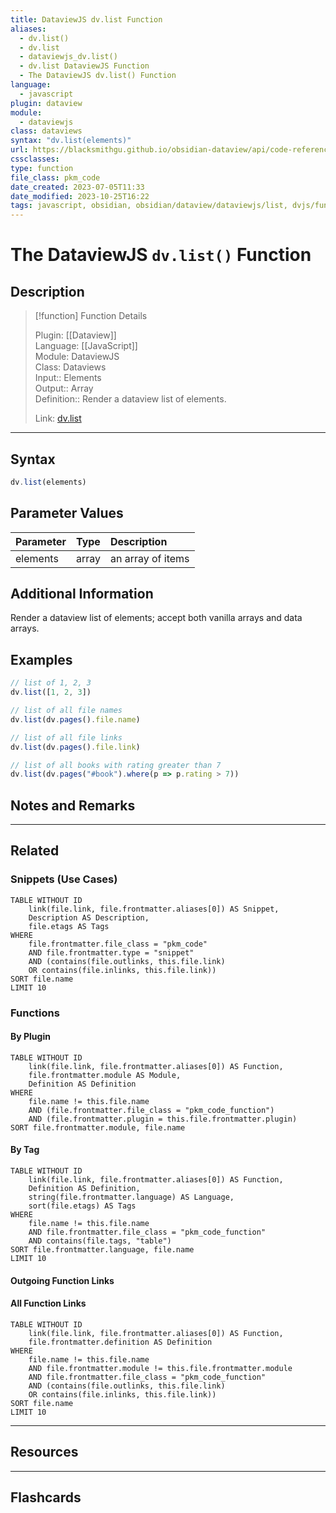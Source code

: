 ```yaml
---
title: DataviewJS dv.list Function
aliases:
  - dv.list()
  - dv.list
  - dataviewjs_dv.list()
  - dv.list DataviewJS Function
  - The DataviewJS dv.list() Function
language:
  - javascript
plugin: dataview
module:
  - dataviewjs
class: dataviews
syntax: "dv.list(elements)"
url: https://blacksmithgu.github.io/obsidian-dataview/api/code-reference/#dvlistelements
cssclasses:
type: function
file_class: pkm_code
date_created: 2023-07-05T11:33
date_modified: 2023-10-25T16:22
tags: javascript, obsidian, obsidian/dataview/dataviewjs/list, dvjs/function/list
---
```

# The DataviewJS `dv.list()` Function

## Description

> [!function] Function Details
> 
> Plugin: [[Dataview]]  
> Language: [[JavaScript]]  
> Module: DataviewJS  
> Class: Dataviews  
> Input:: Elements  
> Output:: Array  
> Definition:: Render a dataview list of elements.
>  
> Link: [dv.list](https://blacksmithgu.github.io/obsidian-dataview/api/code-reference/#dvtableheaders-elements)

---

## Syntax

```javascript
dv.list(elements)
```

## Parameter Values

| Parameter | Type  | Description       |
|:--------- |:-----:|:----------------- |
| elements  | array | an array of items |

## Additional Information

Render a dataview list of elements; accept both vanilla arrays and data arrays.

## Examples

```js
// list of 1, 2, 3
dv.list([1, 2, 3])

// list of all file names
dv.list(dv.pages().file.name)

// list of all file links
dv.list(dv.pages().file.link)

// list of all books with rating greater than 7
dv.list(dv.pages("#book").where(p => p.rating > 7))
```

## Notes and Remarks

---

## Related

### Snippets (Use Cases)

<!-- Query limit 10  -->

```dataview
TABLE WITHOUT ID
	link(file.link, file.frontmatter.aliases[0]) AS Snippet,
	Description AS Description,
	file.etags AS Tags
WHERE 
	file.frontmatter.file_class = "pkm_code"
	AND file.frontmatter.type = "snippet"
	AND (contains(file.outlinks, this.file.link)
	OR contains(file.inlinks, this.file.link))
SORT file.name
LIMIT 10
```

### Functions

#### By Plugin

```dataview
TABLE WITHOUT ID
	link(file.link, file.frontmatter.aliases[0]) AS Function,
	file.frontmatter.module AS Module,
	Definition AS Definition
WHERE 
	file.name != this.file.name
	AND (file.frontmatter.file_class = "pkm_code_function")
	AND (file.frontmatter.plugin = this.file.frontmatter.plugin)
SORT file.frontmatter.module, file.name
```

#### By Tag

<!-- Add tags in contains function as needed  -->  
<!-- Query limit 10  -->

```dataview
TABLE WITHOUT ID
	link(file.link, file.frontmatter.aliases[0]) AS Function,
	Definition AS Definition,
	string(file.frontmatter.language) AS Language,
	sort(file.etags) AS Tags
WHERE 
	file.name != this.file.name
	AND file.frontmatter.file_class = "pkm_code_function"
	AND contains(file.tags, "table")
SORT file.frontmatter.language, file.name
LIMIT 10
```

#### Outgoing Function Links

<!-- Link related functions here -->

#### All Function Links

<!-- Excluding functions of the same module  -->  
<!-- Query limit 10  -->

```dataview
TABLE WITHOUT ID
	link(file.link, file.frontmatter.aliases[0]) AS Function,
	file.frontmatter.definition AS Definition
WHERE 
	file.name != this.file.name
	AND file.frontmatter.module != this.file.frontmatter.module 
	AND file.frontmatter.file_class = "pkm_code_function"
	AND (contains(file.outlinks, this.file.link)
	OR contains(file.inlinks, this.file.link))
SORT file.name
LIMIT 10
```

---

## Resources

---

## Flashcards
